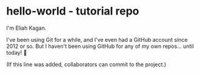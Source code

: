# hello-world - tutorial repo

I'm Eliah Kagan.

I've been using Git for a while, and I've even had a GitHub
account since 2012 or so. But I haven't been using GitHub for any of my own
repos... until today! 🙂

(If this line was added, collaborators can commit to the project.)
